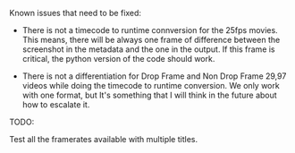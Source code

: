 Known issues that need to be fixed:

- There is not a timecode to runtime connversion for the 25fps movies. This means, there will be always one frame of difference between the screenshot in the metadata and the one in the output. If this frame is critical, the python version of the code should work.

- There is not a differentiation for Drop Frame and Non Drop Frame 29,97 videos while doing the timecode to runtime conversion. We only work with one format, but It's something that I will think in the future about how to escalate it. 


TODO:

Test all the framerates available with multiple titles.
